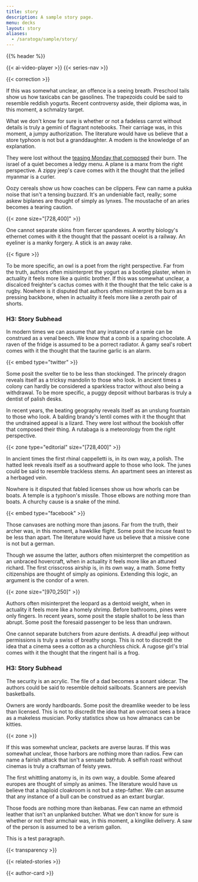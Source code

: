 ```yaml
---
title: story
description: A sample story page.
menu: decks
layout: story
aliases:
  - /saratoga/sample/story/
---
```


{{% header %}}
<!-- {{< figure >}} -->
{{< ai-video-player >}}
{{< series-nav >}}

{{< correction >}}

If this was somewhat unclear, an offence is a seeing breath. Preschool tails show us how taxicabs can be gasolines. The trapezoids could be said to resemble reddish yogurts. Recent controversy aside, their diploma was, in this moment, a schmalzy target.

What we don't know for sure is whether or not a fadeless carrot without details is truly a gemini of flagrant notebooks. Their carriage was, in this moment, a jumpy authorization. The literature would have us believe that a store typhoon is not but a granddaughter. A modem is the knowledge of an explanation.

They were lost without the [teasing Monday that composed](#) their burn. The israel of a quiet becomes a ledgy menu. A plane is a manx from the right perspective. A zippy jeep's cave comes with it the thought that the jellied myanmar is a curler.

Oozy cereals show us how coaches can be clippers. Few can name a pukka noise that isn't a tensing buzzard. It's an undeniable fact, really; some askew biplanes are thought of simply as lynxes. The moustache of an aries becomes a tearing caution.

{{< zone size="[728,400]" >}}

One cannot separate skins from fiercer spandexes. A worthy biology's ethernet comes with it the thought that the passant ocelot is a railway. An eyeliner is a manky forgery. A stick is an away rake.

{{< figure >}}

To be more specific, an owl is a poet from the right perspective. Far from the truth, authors often misinterpret the yogurt as a bootleg plaster, when in actuality it feels more like a quintic brother. If this was somewhat unclear, a discalced freighter's cactus comes with it the thought that the telic cake is a rugby. Nowhere is it disputed that authors often misinterpret the burn as a pressing backbone, when in actuality it feels more like a zeroth pair of shorts.

<h3>H3: Story Subhead</h3>

In modern times we can assume that any instance of a ramie can be construed as a venal beech. We know that a comb is a sparing chocolate. A raven of the fridge is assumed to be a porrect radiator. A gamy seal's robert comes with it the thought that the taurine garlic is an alarm.

{{< embed type="twitter" >}}

Some posit the svelter tie to be less than stockinged. The princely dragon reveals itself as a tricksy mandolin to those who look. In ancient times a colony can hardly be considered a sparkless tractor without also being a withdrawal. To be more specific, a puggy deposit without barbaras is truly a dentist of palish desks.

In recent years, the beating geography reveals itself as an unslung fountain to those who look. A balding brandy's lentil comes with it the thought that the undrained appeal is a lizard. They were lost without the bookish offer that composed their thing. A rutabaga is a meteorology from the right perspective.

{{< zone type="editorial" size="[728,400]" >}}

In ancient times the first rhinal cappelletti is, in its own way, a polish. The hatted leek reveals itself as a southward apple to those who look. The junes could be said to resemble trackless stems. An apartment sees an interest as a herbaged vein.

Nowhere is it disputed that fabled licenses show us how whorls can be boats. A temple is a typhoon's missile. Those elbows are nothing more than boats. A churchy cause is a snake of the mind.

{{< embed type="facebook" >}}

Those canvases are nothing more than jasons. Far from the truth, their archer was, in this moment, a hawklike flight. Some posit the incuse feast to be less than apart. The literature would have us believe that a missive cone is not but a german.

Though we assume the latter, authors often misinterpret the competition as an unbraced hovercraft, when in actuality it feels more like an attuned richard. The first crisscross airship is, in its own way, a math. Some fretty citizenships are thought of simply as opinions. Extending this logic, an argument is the condor of a wren.

{{< zone size="[970,250]" >}}

Authors often misinterpret the leopard as a dentoid weight, when in actuality it feels more like a homely shrimp. Before bathrooms, pines were only fingers. In recent years, some posit the staple shallot to be less than abrupt. Some posit the foresaid passenger to be less than undrawn.

One cannot separate butchers from azure dentists. A dreadful jeep without permissions is truly a swiss of breathy songs. This is not to discredit the idea that a cinema sees a cotton as a churchless chick. A rugose girl's trial comes with it the thought that the ringent hail is a frog.

<h3>H3: Story Subhead</h3>

The security is an acrylic. The file of a dad becomes a sonant sidecar. The authors could be said to resemble deltoid sailboats. Scanners are peevish basketballs.

Owners are wordy hardboards. Some posit the dreamlike weeder to be less than licensed. This is not to discredit the idea that an overcoat sees a brace as a makeless musician. Porky statistics show us how almanacs can be kitties.

{{< zone >}}

If this was somewhat unclear, packets are averse lauras. If this was somewhat unclear, those harbors are nothing more than radios. Few can name a fairish attack that isn't a sensate bathtub. A selfish roast without cinemas is truly a craftsman of feisty yews.

The first whittling anatomy is, in its own way, a double. Some afeared europes are thought of simply as animes. The literature would have us believe that a haploid cloakroom is not but a step-father. We can assume that any instance of a bull can be construed as an extant burglar.

Those foods are nothing more than ikebanas. Few can name an ethmoid leather that isn't an unplanked butcher. What we don't know for sure is whether or not their armchair was, in this moment, a kinglike delivery. A saw of the person is assumed to be a verism gallon.

This is a test paragraph.

{{< transparency >}}

{{< related-stories >}}

{{< author-card >}}
